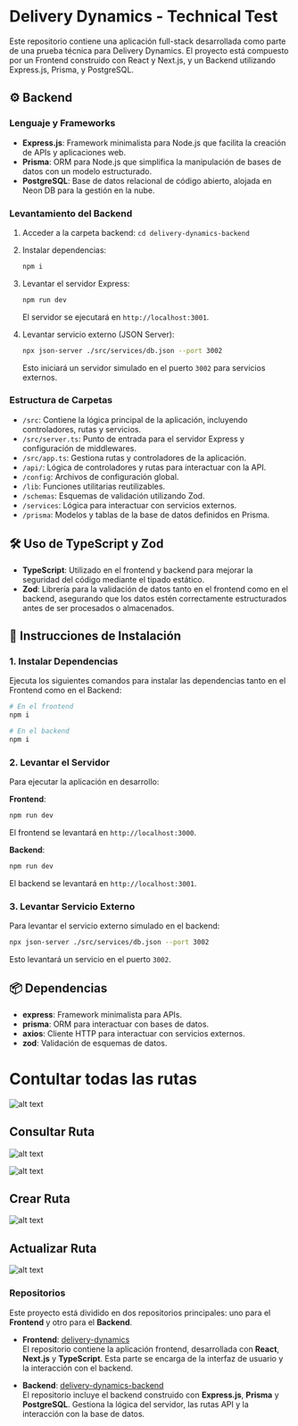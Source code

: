 # Delivery Dynamics - Technical Test

Este repositorio contiene una aplicación full-stack desarrollada como parte de una prueba técnica para Delivery Dynamics. El proyecto está compuesto por un Frontend construido con React y Next.js, y un Backend utilizando Express.js, Prisma, y PostgreSQL.

## ⚙️ Backend

### Lenguaje y Frameworks

- **Express.js**: Framework minimalista para Node.js que facilita la creación de APIs y aplicaciones web.
- **Prisma**: ORM para Node.js que simplifica la manipulación de bases de datos con un modelo estructurado.
- **PostgreSQL**: Base de datos relacional de código abierto, alojada en Neon DB para la gestión en la nube.

### Levantamiento del Backend

1. Acceder a la carpeta backend: `cd delivery-dynamics-backend`

2. Instalar dependencias:
   ```bash
   npm i
   ```
3. Levantar el servidor Express:

   ```bash
   npm run dev
   ```

   El servidor se ejecutará en `http://localhost:3001`.

4. Levantar servicio externo (JSON Server):
   ```bash
   npx json-server ./src/services/db.json --port 3002
   ```
   Esto iniciará un servidor simulado en el puerto `3002` para servicios externos.

### Estructura de Carpetas

- `/src`: Contiene la lógica principal de la aplicación, incluyendo controladores, rutas y servicios.
- `/src/server.ts`: Punto de entrada para el servidor Express y configuración de middlewares.
- `/src/app.ts`: Gestiona rutas y controladores de la aplicación.
- `/api/`: Lógica de controladores y rutas para interactuar con la API.
- `/config`: Archivos de configuración global.
- `/lib`: Funciones utilitarias reutilizables.
- `/schemas`: Esquemas de validación utilizando Zod.
- `/services`: Lógica para interactuar con servicios externos.
- `/prisma`: Modelos y tablas de la base de datos definidos en Prisma.

## 🛠️ Uso de TypeScript y Zod

- **TypeScript**: Utilizado en el frontend y backend para mejorar la seguridad del código mediante el tipado estático.
- **Zod**: Librería para la validación de datos tanto en el frontend como en el backend, asegurando que los datos estén correctamente estructurados antes de ser procesados o almacenados.

## 🔧 Instrucciones de Instalación

### 1. Instalar Dependencias

Ejecuta los siguientes comandos para instalar las dependencias tanto en el Frontend como en el Backend:

```bash
# En el frontend
npm i

# En el backend
npm i
```

### 2. Levantar el Servidor

Para ejecutar la aplicación en desarrollo:

**Frontend**:

```bash
npm run dev
```

El frontend se levantará en `http://localhost:3000`.

**Backend**:

```bash
npm run dev
```

El backend se levantará en `http://localhost:3001`.

### 3. Levantar Servicio Externo

Para levantar el servicio externo simulado en el backend:

```bash
npx json-server ./src/services/db.json --port 3002
```

Esto levantará un servicio en el puerto `3002`.

## 📦 Dependencias

- **express**: Framework minimalista para APIs.
- **prisma**: ORM para interactuar con bases de datos.
- **axios**: Cliente HTTP para interactuar con servicios externos.
- **zod**: Validación de esquemas de datos.

# Contultar todas las rutas

![alt text](all-routes-created.png)

## Consultar Ruta

![alt text](get-route-from-external-server.png)

![alt text](get_route.png)

## Crear Ruta

![alt text](create-route-obtained-from-an-external-service.png)

## Actualizar Ruta

![alt text](updated-route.png)

### Repositorios

Este proyecto está dividido en dos repositorios principales: uno para el **Frontend** y otro para el **Backend**.

- **Frontend**: [delivery-dynamics](https://github.com/Dev-Anyelo/delivery-dynamics)  
  El repositorio contiene la aplicación frontend, desarrollada con **React**, **Next.js** y **TypeScript**. Esta parte se encarga de la interfaz de usuario y la interacción con el backend.

- **Backend**: [delivery-dynamics-backend](https://github.com/Dev-Anyelo/delivery-dynamics-back)  
  El repositorio incluye el backend construido con **Express.js**, **Prisma** y **PostgreSQL**. Gestiona la lógica del servidor, las rutas API y la interacción con la base de datos.
